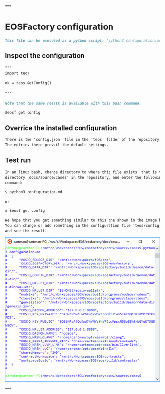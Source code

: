 """
# EOSFactory configuration

```md
This file can be executed as a python script: 'python3 configuration.md'.
```

## Inspect the configuration

```md
"""
import teos

ok = teos.GetConfig()

"""
```
```md
Note that the same result is available with this bash command:
```
```md
$eosf get config
```


## Override the installed configuration

```md
There is the 'config.json' file in the 'teos' folder of the repository. 
The entries there prevail the default settings.
```

## Test run

```md
In an linux bash, change directory to where this file exists, that is the 
directory 'docs/source/cases' in the repository, and enter the following 
command:
```
```md
$ python3 configuration.md
```
```md
or
```
```md
$ $eosf get config
```
```md
We hope that you get something similar to this one shown in the image below.
You can change or add something in the configuration file 'teos/config.json' 
and see the result.
```
<img src="configuration.png" 
    onerror="this.src='../../../source/cases/configuration.png'"   
    alt="configuration" width="640px"/>
    
"""